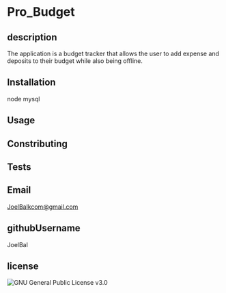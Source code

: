# Pro_Budget


## description
The application is a budget tracker that allows the user to add expense and deposits to their budget while also being offline.


## Installation
node 
mysql

## Usage

## Constributing

## Tests


## Email
JoelBalkcom@gmail.com

## githubUsername
JoelBal

## license
![GNU General Public License v3.0](https://img.shields.io/badge/license-GNU%20General%20Public%20License%20v3.0-orange)
